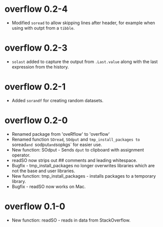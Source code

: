 # overflow 0.2-4

* Modified `soread` to allow skipping lines after header, for example when
using with outpt from a `tibble`.

# overflow 0.2-3

* `solast` added to capture the output from `.Last.value` along with the last 
expression from the history.

# overflow 0.2-1

* Added `sorandf` for creating random datasets.

# overflow 0.2-0

* Renamed package from 'oveRflow' to 'overflow'
* Renamed function `SOread`, `SOdput` and `tmp_install_packages to `soread` and 
  `sodput` and `sopkgs` for easier use.
* New function: SOdput - Sends `dput` to clipboard with assignment operator.
* readSO now strips out ## comments and leading whitespace.
* Bugfix - tmp_install_packages no longer overwrites libraries which are not 
  the base and user libraries.
* New function: tmp_install_packages - installs packages to a temporary library.
* Bugfix - readSO now works on Mac.

# overflow 0.1-0

* New function: readSO - reads in data from StackOverflow.
